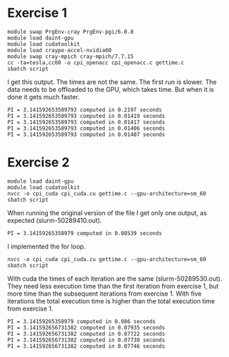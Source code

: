# Exercise 1
```
module swap PrgEnv-cray PrgEnv-pgi/6.0.8
module load daint-gpu
module load cudatoolkit
module load craype-accel-nvidia60
module swap cray-mpich cray-mpich/7.7.15
cc -ta=tesla,cc60 -o cpi_openacc cpi_openacc.c gettime.c
sbatch script
```

I get this output. The times are not the same. The first run is slower. The data needs to be offloaded to the GPU, which takes time. But when it is done it gets much faster.
```
PI = 3.141592653589793 computed in 0.2197 seconds
PI = 3.141592653589793 computed in 0.01419 seconds
PI = 3.141592653589793 computed in 0.01417 seconds
PI = 3.141592653589793 computed in 0.01406 seconds
PI = 3.141592653589793 computed in 0.01407 seconds
```

# Exercise 2
```
module load daint-gpu
module load cudatoolkit
nvcc -o cpi_cuda cpi_cuda.cu gettime.c --gpu-architecture=sm_60
sbatch script
```
When running the original version of the file I get only one output, as expected (slurm-50289410.out).
```
PI = 3.14159265358979 computed in 0.08539 seconds
```

I implemented the for loop.
```
nvcc -o cpi_cuda cpi_cuda.cu gettime.c --gpu-architecture=sm_60
sbatch script
```
With cuda the times of each iteration are the same (slurm-50289530.out). They need less execution time than the first iteration from exercise 1, but more time than the subsequent iterations from exercise 1. With five iterations the total execution time is higher than the total execution time from exercise 1.
```
PI = 3.14159265358979 computed in 0.086 seconds
PI = 3.141592656731382 computed in 0.07935 seconds
PI = 3.141592656731382 computed in 0.07722 seconds
PI = 3.141592656731382 computed in 0.07738 seconds
PI = 3.141592656731382 computed in 0.07746 seconds
```
